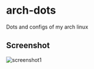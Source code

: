 # arch-dots
Dots and configs of my arch linux

## Screenshot
![screenshot1](https://raw.githubusercontent.com/Nikhil/arch-dots/home/nikhil/screenshots/2017-05-20-160928_1920x1080_scrot.png)
